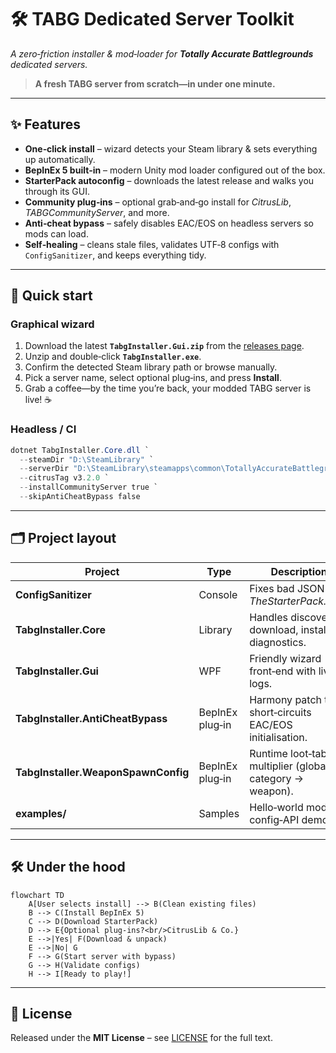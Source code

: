 # 🛠️ TABG Dedicated Server Toolkit

*A zero‑friction installer & mod‑loader for **Totally Accurate Battlegrounds** dedicated servers.*



> **A fresh TABG server from scratch—in under one minute.**

---

## ✨ Features

* **One‑click install** – wizard detects your Steam library & sets everything up automatically.
* **BepInEx 5 built‑in** – modern Unity mod loader configured out of the box.
* **StarterPack autoconfig** – downloads the latest release and walks you through its GUI.
* **Community plug‑ins** – optional grab‑and‑go install for *CitrusLib*, *TABGCommunityServer*, and more.
* **Anti‑cheat bypass** – safely disables EAC/EOS on headless servers so mods can load.
* **Self‑healing** – cleans stale files, validates UTF‑8 configs with `ConfigSanitizer`, and keeps everything tidy.

---

## 🚀 Quick start

### Graphical wizard

1. Download the latest **`TabgInstaller.Gui.zip`** from the [releases page](../../releases).
2. Unzip and double‑click **`TabgInstaller.exe`**.
3. Confirm the detected Steam library path or browse manually.
4. Pick a server name, select optional plug‑ins, and press **Install**.
5. Grab a coffee—by the time you’re back, your modded TABG server is live! ☕️

### Headless / CI

```powershell
dotnet TabgInstaller.Core.dll `
  --steamDir "D:\SteamLibrary" `
  --serverDir "D:\SteamLibrary\steamapps\common\TotallyAccurateBattlegroundsDedicatedServer" `
  --citrusTag v3.2.0 `
  --installCommunityServer true `
  --skipAntiCheatBypass false
```

---

## 🗂️ Project layout

| Project                             | Type            | Description                                                 |
| ----------------------------------- | --------------- | ----------------------------------------------------------- |
| **ConfigSanitizer**                 | Console         | Fixes bad JSON in *TheStarterPack.json*.                    |
| **TabgInstaller.Core**              | Library         | Handles discovery, download, install & diagnostics.         |
| **TabgInstaller.Gui**               | WPF             | Friendly wizard front‑end with live logs.                   |
| **TabgInstaller.AntiCheatBypass**   | BepInEx plug‑in | Harmony patch that short‑circuits EAC/EOS initialisation.   |
| **TabgInstaller.WeaponSpawnConfig** | BepInEx plug‑in | Runtime loot‑table multiplier (global → category → weapon). |
| **examples/**                       | Samples         | Hello‑world mods & config‑API demos.                        |

---

## 🛠️ Under the hood

```mermaid
flowchart TD
    A[User selects install] --> B(Clean existing files)
    B --> C(Install BepInEx 5)
    C --> D(Download StarterPack)
    D --> E{Optional plug‑ins?<br/>CitrusLib & Co.}
    E -->|Yes| F(Download & unpack)
    E -->|No| G
    F --> G(Start server with bypass)
    G --> H(Validate configs)
    H --> I[Ready to play!]
```

---

## 📄 License

Released under the **MIT License** – see [LICENSE](LICENSE) for the full text.
